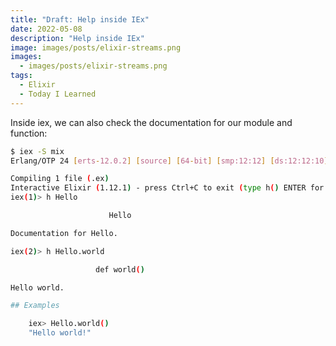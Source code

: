 ```yaml
---
title: "Draft: Help inside IEx"
date: 2022-05-08
description: "Help inside IEx"
image: images/posts/elixir-streams.png
images:
  - images/posts/elixir-streams.png
tags:
  - Elixir
  - Today I Learned
---
```


Inside iex, we can also check the documentation for our module and function:

```sh
$ iex -S mix
Erlang/OTP 24 [erts-12.0.2] [source] [64-bit] [smp:12:12] [ds:12:12:10] [async-threads:1] [jit]

Compiling 1 file (.ex)
Interactive Elixir (1.12.1) - press Ctrl+C to exit (type h() ENTER for help)
iex(1)> h Hello

                      Hello

Documentation for Hello.

iex(2)> h Hello.world

                   def world()

Hello world.

## Examples

    iex> Hello.world()
    "Hello world!"
```
